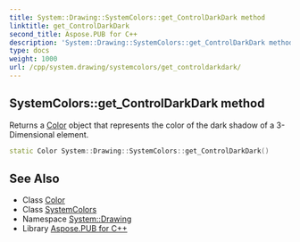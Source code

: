 ```yaml
---
title: System::Drawing::SystemColors::get_ControlDarkDark method
linktitle: get_ControlDarkDark
second_title: Aspose.PUB for C++
description: 'System::Drawing::SystemColors::get_ControlDarkDark method. Returns a Color object that represents the color of the dark shadow of a 3-Dimensional element in C++.'
type: docs
weight: 1000
url: /cpp/system.drawing/systemcolors/get_controldarkdark/
---
```

## SystemColors::get_ControlDarkDark method


Returns a [Color](../../color/) object that represents the color of the dark shadow of a 3-Dimensional element.

```cpp
static Color System::Drawing::SystemColors::get_ControlDarkDark()
```

## See Also

* Class [Color](../../color/)
* Class [SystemColors](../)
* Namespace [System::Drawing](../../)
* Library [Aspose.PUB for C++](../../../)
